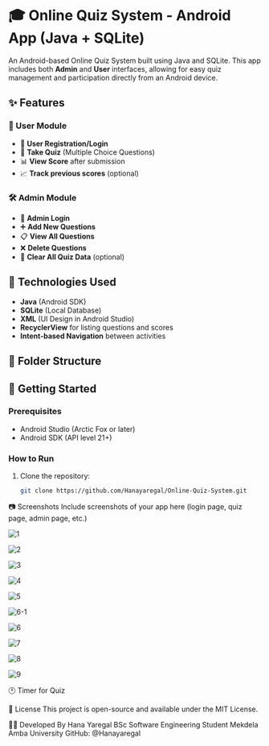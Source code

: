 # 🎓 Online Quiz System - Android App (Java + SQLite)

An Android-based Online Quiz System built using Java and SQLite. This app includes both **Admin** and **User** interfaces, allowing for easy quiz management and participation directly from an Android device.

## ✨ Features

### 👤 User Module
- 📲 **User Registration/Login**
- 🧠 **Take Quiz** (Multiple Choice Questions)
- 📊 **View Score** after submission
- 📈 **Track previous scores** (optional)
  
### 🛠️ Admin Module
- 🔐 **Admin Login**
- ➕ **Add New Questions**
- 📋 **View All Questions**
- ❌ **Delete Questions**
- 🏁 **Clear All Quiz Data** (optional)

## 🧩 Technologies Used
- **Java** (Android SDK)
- **SQLite** (Local Database)
- **XML** (UI Design in Android Studio)
- **RecyclerView** for listing questions and scores
- **Intent-based Navigation** between activities

## 📁 Folder Structure


## 🚀 Getting Started

### Prerequisites
- Android Studio (Arctic Fox or later)
- Android SDK (API level 21+)

### How to Run
1. Clone the repository:
   ```bash
   git clone https://github.com/Hanayaregal/Online-Quiz-System.git


📷 Screenshots
Include screenshots of your app here (login page, quiz page, admin page, etc.)

![1](https://github.com/user-attachments/assets/b4765b0f-57f9-4dc0-8324-b9de8eddfdf1)

![2](https://github.com/user-attachments/assets/70db9246-cb4e-4747-b8bf-ccbe90941112)

![3](https://github.com/user-attachments/assets/385fb84a-6c7b-49a3-817c-35a0c318d9c4)

![4](https://github.com/user-attachments/assets/fdbbfffb-d541-4f90-94a6-86af07b2ace7)

![5](https://github.com/user-attachments/assets/b30dd4ac-fe2f-49cb-894d-b412c6bd6bfe)

![6-1](https://github.com/user-attachments/assets/c16fbe57-adb0-4ea2-998d-0c067205b81d)

![6](https://github.com/user-attachments/assets/adee96b7-de83-414d-9fe6-335258dd10a5)

![7](https://github.com/user-attachments/assets/8a320204-090f-47ca-abf8-e8f9c672fa64)

![8](https://github.com/user-attachments/assets/f7598b5e-8770-4569-8874-62b80f5573d5)

![9](https://github.com/user-attachments/assets/4ffab87b-68f5-4afe-8f76-1c84b8fc254f)

🕐 Timer for Quiz

📄 License
This project is open-source and available under the MIT License.

🙋‍♀️ Developed By
Hana Yaregal
BSc Software Engineering Student
Mekdela Amba University
GitHub: @Hanayaregal
